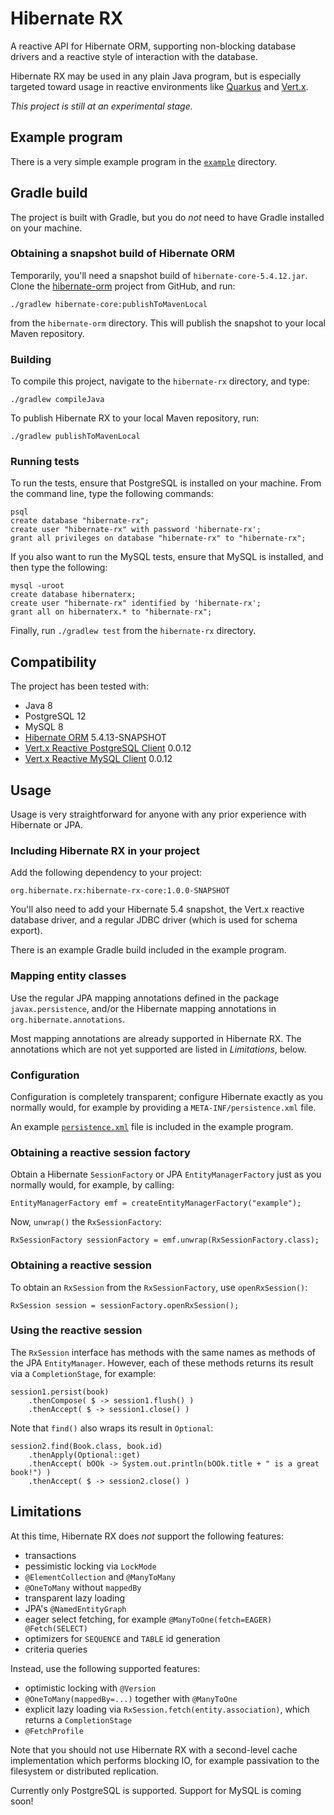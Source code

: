 # Hibernate RX

A reactive API for Hibernate ORM, supporting non-blocking database
drivers and a reactive style of interaction with the database.

Hibernate RX may be used in any plain Java program, but is especially
targeted toward usage in reactive environments like 
[Quarkus](https://quarkus.io/) and [Vert.x](https://vertx.io/).

_This project is still at an experimental stage._

## Example program

There is a very simple example program in the [`example`][example] 
directory.

[example]: https://github.com/hibernate/hibernate-rx/tree/master/example 

## Gradle build

The project is built with Gradle, but you do _not_ need to have Gradle
installed on your machine.

### Obtaining a snapshot build of Hibernate ORM

Temporarily, you'll need a snapshot build of `hibernate-core-5.4.12.jar`.
Clone the [hibernate-orm][] project from GitHub, and run:

    ./gradlew hibernate-core:publishToMavenLocal

from the `hibernate-orm` directory. This will publish the snapshot to 
your local Maven repository.

[hibernate-orm]: https://github.com/hibernate/hibernate-orm

### Building

To compile this project, navigate to the `hibernate-rx` directory, and 
type:

	./gradlew compileJava

To publish Hibernate RX to your local Maven repository, run:

	./gradlew publishToMavenLocal

### Running tests

To run the tests, ensure that PostgreSQL is installed on your machine.
From the command line, type the following commands:

	psql
	create database "hibernate-rx";
	create user "hibernate-rx" with password 'hibernate-rx';
	grant all privileges on database "hibernate-rx" to "hibernate-rx";

If you also want to run the MySQL tests, ensure that MySQL is installed, 
and then type the following:

    mysql -uroot
    create database hibernaterx;
    create user "hibernate-rx" identified by 'hibernate-rx';
    grant all on hibernaterx.* to "hibernate-rx";

Finally, run `./gradlew test` from the `hibernate-rx` directory.

## Compatibility

The project has been tested with:

- Java 8
- PostgreSQL 12
- MySQL 8
- [Hibernate ORM](https://hibernate.org/orm/) 5.4.13-SNAPSHOT
- [Vert.x Reactive PostgreSQL Client](https://vertx.io/docs/vertx-pg-client/java/) 0.0.12
- [Vert.x Reactive MySQL Client](https://vertx.io/docs/vertx-mysql-client/java/) 0.0.12

## Usage

Usage is very straightforward for anyone with any prior experience with
Hibernate or JPA. 

### Including Hibernate RX in your project

Add the following dependency to your project:

	org.hibernate.rx:hibernate-rx-core:1.0.0-SNAPSHOT

You'll also need to add your Hibernate 5.4 snapshot, the Vert.x 
reactive database driver, and a regular JDBC driver (which is 
used for schema export).

There is an example Gradle build included in the example program.

### Mapping entity classes

Use the regular JPA mapping annotations defined in the package 
`javax.persistence`, and/or the Hibernate mapping annotations in
`org.hibernate.annotations`.

Most mapping annotations are already supported in Hibernate RX. The
annotations which are not yet supported are listed in _Limitations_,
below.

### Configuration

Configuration is completely transparent; configure Hibernate 
exactly as you normally would, for example by providing a
`META-INF/persistence.xml` file.

An example [`persistence.xml`][xml] file is included in the example 
program.

[xml]: https://github.com/hibernate/hibernate-rx/blob/master/example/src/main/resources/META-INF/persistence.xml

### Obtaining a reactive session factory

Obtain a Hibernate `SessionFactory` or JPA `EntityManagerFactory` 
just as you normally would, for example, by calling:

	EntityManagerFactory emf = createEntityManagerFactory("example");

 Now, `unwrap()` the `RxSessionFactory`:
 
	RxSessionFactory sessionFactory = emf.unwrap(RxSessionFactory.class);

### Obtaining a reactive session

To obtain an `RxSession` from the `RxSessionFactory`, use `openRxSession()`:

	RxSession session = sessionFactory.openRxSession();

### Using the reactive session

The `RxSession` interface has methods with the same names as methods of the
JPA `EntityManager`. However, each of these methods returns its result via
a `CompletionStage`, for example:

	session1.persist(book)
		.thenCompose( $ -> session1.flush() )
		.thenAccept( $ -> session1.close() )

Note that `find()` also wraps its result in `Optional`:

	session2.find(Book.class, book.id)
		.thenApply(Optional::get)
		.thenAccept( bOOk -> System.out.println(bOOk.title + " is a great book!") )
		.thenAccept( $ -> session2.close() )

## Limitations

At this time, Hibernate RX does _not_ support the following features:

- transactions
- pessimistic locking via `LockMode`
- `@ElementCollection` and `@ManyToMany`
- `@OneToMany` without `mappedBy` 
- transparent lazy loading
- JPA's `@NamedEntityGraph`
- eager select fetching, for example `@ManyToOne(fetch=EAGER) @Fetch(SELECT)`
- optimizers for `SEQUENCE` and `TABLE` id generation
- criteria queries

Instead, use the following supported features:

- optimistic locking with `@Version`
- `@OneToMany(mappedBy=...)` together with `@ManyToOne`
- explicit lazy loading via `RxSession.fetch(entity.association)`, which 
  returns a `CompletionStage`
- `@FetchProfile`

Note that you should not use Hibernate RX with a second-level cache 
implementation which performs blocking IO, for example passivation to the
filesystem or distributed replication.

Currently only PostgreSQL is supported. Support for MySQL is coming soon!

